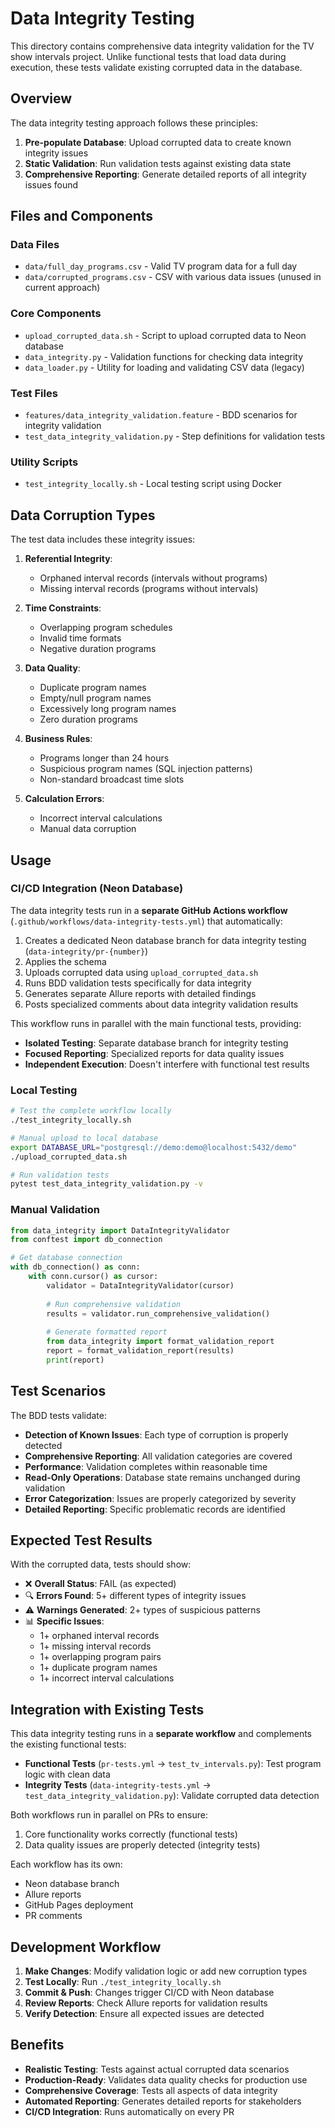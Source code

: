 # Data Integrity Testing

This directory contains comprehensive data integrity validation for the TV show intervals project. Unlike functional tests that load data during execution, these tests validate existing corrupted data in the database.

## Overview

The data integrity testing approach follows these principles:

1. **Pre-populate Database**: Upload corrupted data to create known integrity issues
2. **Static Validation**: Run validation tests against existing data state
3. **Comprehensive Reporting**: Generate detailed reports of all integrity issues found

## Files and Components

### Data Files
- `data/full_day_programs.csv` - Valid TV program data for a full day
- `data/corrupted_programs.csv` - CSV with various data issues (unused in current approach)

### Core Components
- `upload_corrupted_data.sh` - Script to upload corrupted data to Neon database
- `data_integrity.py` - Validation functions for checking data integrity
- `data_loader.py` - Utility for loading and validating CSV data (legacy)

### Test Files
- `features/data_integrity_validation.feature` - BDD scenarios for integrity validation
- `test_data_integrity_validation.py` - Step definitions for validation tests

### Utility Scripts
- `test_integrity_locally.sh` - Local testing script using Docker

## Data Corruption Types

The test data includes these integrity issues:

1. **Referential Integrity**:
   - Orphaned interval records (intervals without programs)
   - Missing interval records (programs without intervals)

2. **Time Constraints**:
   - Overlapping program schedules
   - Invalid time formats
   - Negative duration programs

3. **Data Quality**:
   - Duplicate program names
   - Empty/null program names
   - Excessively long program names
   - Zero duration programs

4. **Business Rules**:
   - Programs longer than 24 hours
   - Suspicious program names (SQL injection patterns)
   - Non-standard broadcast time slots

5. **Calculation Errors**:
   - Incorrect interval calculations
   - Manual data corruption

## Usage

### CI/CD Integration (Neon Database)

The data integrity tests run in a **separate GitHub Actions workflow** (`.github/workflows/data-integrity-tests.yml`) that automatically:

1. Creates a dedicated Neon database branch for data integrity testing (`data-integrity/pr-{number}`)
2. Applies the schema
3. Uploads corrupted data using `upload_corrupted_data.sh`
4. Runs BDD validation tests specifically for data integrity
5. Generates separate Allure reports with detailed findings
6. Posts specialized comments about data integrity validation results

This workflow runs in parallel with the main functional tests, providing:
- **Isolated Testing**: Separate database branch for integrity testing
- **Focused Reporting**: Specialized reports for data quality issues
- **Independent Execution**: Doesn't interfere with functional test results

### Local Testing

```bash
# Test the complete workflow locally
./test_integrity_locally.sh

# Manual upload to local database
export DATABASE_URL="postgresql://demo:demo@localhost:5432/demo"
./upload_corrupted_data.sh

# Run validation tests
pytest test_data_integrity_validation.py -v
```

### Manual Validation

```python
from data_integrity import DataIntegrityValidator
from conftest import db_connection

# Get database connection
with db_connection() as conn:
    with conn.cursor() as cursor:
        validator = DataIntegrityValidator(cursor)
        
        # Run comprehensive validation
        results = validator.run_comprehensive_validation()
        
        # Generate formatted report
        from data_integrity import format_validation_report
        report = format_validation_report(results)
        print(report)
```

## Test Scenarios

The BDD tests validate:

- **Detection of Known Issues**: Each type of corruption is properly detected
- **Comprehensive Reporting**: All validation categories are covered
- **Performance**: Validation completes within reasonable time
- **Read-Only Operations**: Database state remains unchanged during validation
- **Error Categorization**: Issues are properly categorized by severity
- **Detailed Reporting**: Specific problematic records are identified

## Expected Test Results

With the corrupted data, tests should show:

- ❌ **Overall Status**: FAIL (as expected)
- 🔍 **Errors Found**: 5+ different types of integrity issues
- ⚠️ **Warnings Generated**: 2+ types of suspicious patterns
- 📊 **Specific Issues**:
  - 1+ orphaned interval records
  - 1+ missing interval records
  - 1+ overlapping program pairs
  - 1+ duplicate program names
  - 1+ incorrect interval calculations

## Integration with Existing Tests

This data integrity testing runs in a **separate workflow** and complements the existing functional tests:

- **Functional Tests** (`pr-tests.yml` → `test_tv_intervals.py`): Test program logic with clean data
- **Integrity Tests** (`data-integrity-tests.yml` → `test_data_integrity_validation.py`): Validate corrupted data detection

Both workflows run in parallel on PRs to ensure:
1. Core functionality works correctly (functional tests)
2. Data quality issues are properly detected (integrity tests)

Each workflow has its own:
- Neon database branch
- Allure reports 
- GitHub Pages deployment
- PR comments

## Development Workflow

1. **Make Changes**: Modify validation logic or add new corruption types
2. **Test Locally**: Run `./test_integrity_locally.sh`
3. **Commit & Push**: Changes trigger CI/CD with Neon database
4. **Review Reports**: Check Allure reports for validation results
5. **Verify Detection**: Ensure all expected issues are detected

## Benefits

- **Realistic Testing**: Tests against actual corrupted data scenarios
- **Production-Ready**: Validates data quality checks for production use
- **Comprehensive Coverage**: Tests all aspects of data integrity
- **Automated Reporting**: Generates detailed reports for stakeholders
- **CI/CD Integration**: Runs automatically on every PR